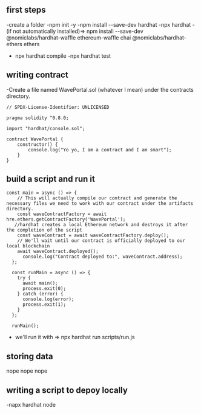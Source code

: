 ## first steps

-create a folder
-npm init -y
-npm install --save-dev hardhat
-npx hardhat
-(if not automatically installed)=> npm install --save-dev @nomiclabs/hardhat-waffle ethereum-waffle chai @nomiclabs/hardhat-ethers ethers

- npx hardhat compile
  -npx hardhat test

## writing contract

-Create a file named WavePortal.sol (whatever I mean) under the contracts directory.

```
// SPDX-License-Identifier: UNLICENSED

pragma solidity ^0.8.0;

import "hardhat/console.sol";

contract WavePortal {
    constructor() {
        console.log("Yo yo, I am a contract and I am smart");
    }
}
```

## build a script and run it

```
const main = async () => {
    // This will actually compile our contract and generate the necessary files we need to work with our contract under the artifacts directory.
    const waveContractFactory = await hre.ethers.getContractFactory('WavePortal');
   //hardhat creates a local Ethereum network and destroys it after the completion of the script
    const waveContract = await waveContractFactory.deploy();
    // We'll wait until our contract is officially deployed to our local blockchain
    await waveContract.deployed();
      console.log("Contract deployed to:", waveContract.address);
  };

  const runMain = async () => {
    try {
      await main();
      process.exit(0);
    } catch (error) {
      console.log(error);
      process.exit(1);
    }
  };

  runMain();
```

- we'll run it with => npx hardhat run scripts/run.js

## storing data

nope nope nope

## writing a script to depoy locally

-napx hardhat node
